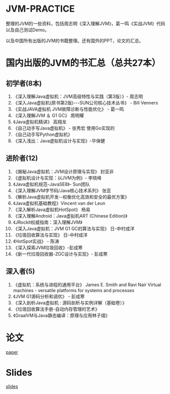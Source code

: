# JVM-PRACTICE

整理的JVM的一些资料，包括周志明《深入理解JVM》，葛一鸣《实战JVM》代码以及自己测试Demo。

以及中国所有出版的JVM的书籍整理。还有国外的PPT，论文的汇总。

# 国内出版的JVM的书汇总（总共27本）

## 初学者(8本)

1. 《深入理解Java虚拟机：JVM高级特性与实践（第3版）》- 周志明
2. 《深入Java虚拟机(原书第2版)---SUN公司核心技术丛书》 - Bill Venners
3. 《实战JAVA虚拟机 JVM故障诊断与性能优化》 - 葛一鸣
4. 《深入理解JVM ＆ G1 GC》 周明耀
5. 《Java虚拟机精讲》 高翔龙
6. 《自己动手写Java虚拟机》 - 张秀宏 使用Go实现的
7. 《自己动手写Python虚拟机》
8. 《深入浅出：Java虚拟机设计与实现》-华保健

## 进阶者(12)

1. 《揭秘Java虚拟机：JVM设计原理与实现》 封亚非
2. 《虚拟机设计与实现：以JVM为例》- 李晓峰
3. 《Java虚拟机规范-JavaSE8》- Sun团队
4. 《深入理解JVM字节码/Java核心技术系列》 张亚
5. 《解析Java虚拟机开发--权衡优化高效和安全的最优方案》
6. 《Java虚拟机基础教程》Vincent van der Leun
7. 《深入解析Java虚拟机HotSpot》 杨易
8. 《深入理解Android：Java虚拟机ART (Chinese Edition)》
9. 《JRockit权威指南：深入理解JVM》
10. 《深入Java虚拟机：JVM G1 GC的算法与实现》 日-中村成洋
11. 《垃圾回收算法与实现》 日-中村成洋
12. 《HotSpot实战》 - 陈涛
13. 《深入探索JVM垃圾回收》-彭成寒
14. 《新一代垃圾回收器-ZGC设计与实现》- 彭成寒

## 深入者(5)

1. 《虚拟机：系统与进程的通用平台》 James E. Smith and Ravi Nair Virtual machines - versatile platforms for systems and processes
2. 《JVM G1源码分析和调优》 - 彭成寒
3. 《深入剖析Java虚拟机 : 源码剖析与实例详解（基础卷）》
4. 《垃圾回收算法手册-自动内存管理的艺术》
5. 《GraalVM与Java静态编译：原理与应用林子熠》

# 论文

[paper](/paper)

# Slides

[slides](/book/slides)
